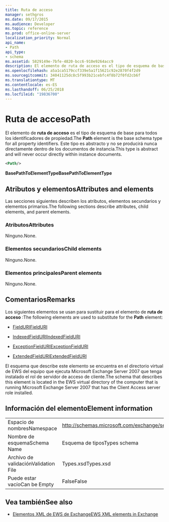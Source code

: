 ```yaml
---
title: Ruta de acceso
manager: sethgros
ms.date: 09/17/2015
ms.audience: Developer
ms.topic: reference
ms.prod: office-online-server
localization_priority: Normal
api_name:
- Path
api_type:
- schema
ms.assetid: 5829149e-7bfe-4820-bcc6-910e9264acc9
description: El elemento de ruta de acceso es el tipo de esquema de base para todos los identificadores de propiedad. Este tipo es abstracto y no se producirá nunca directamente dentro de los documentos de instancia.
ms.openlocfilehash: a5a1ca5179ccf339e5a1f15621c92e2870f4f2d9
ms.sourcegitcommit: 34041125dc8c5f993b21cebfc4f8b72f0fd2cb6f
ms.translationtype: MT
ms.contentlocale: es-ES
ms.lasthandoff: 06/25/2018
ms.locfileid: "19836700"
---
```

# <a name="path"></a><span data-ttu-id="ebff4-104">Ruta de acceso</span><span class="sxs-lookup"><span data-stu-id="ebff4-104">Path</span></span>

<span data-ttu-id="ebff4-105">El elemento de **ruta de acceso** es el tipo de esquema de base para todos los identificadores de propiedad.</span><span class="sxs-lookup"><span data-stu-id="ebff4-105">The **Path** element is the base schema type for all property identifiers.</span></span> <span data-ttu-id="ebff4-106">Este tipo es abstracto y no se producirá nunca directamente dentro de los documentos de instancia.</span><span class="sxs-lookup"><span data-stu-id="ebff4-106">This type is abstract and will never occur directly within instance documents.</span></span> 
  
```xml
<Path/>
```

 <span data-ttu-id="ebff4-107">**BasePathToElementType**</span><span class="sxs-lookup"><span data-stu-id="ebff4-107">**BasePathToElementType**</span></span>
## <a name="attributes-and-elements"></a><span data-ttu-id="ebff4-108">Atributos y elementos</span><span class="sxs-lookup"><span data-stu-id="ebff4-108">Attributes and elements</span></span>

<span data-ttu-id="ebff4-109">Las secciones siguientes describen los atributos, elementos secundarios y elementos primarios.</span><span class="sxs-lookup"><span data-stu-id="ebff4-109">The following sections describe attributes, child elements, and parent elements.</span></span>
  
### <a name="attributes"></a><span data-ttu-id="ebff4-110">Atributos</span><span class="sxs-lookup"><span data-stu-id="ebff4-110">Attributes</span></span>

<span data-ttu-id="ebff4-111">Ninguno.</span><span class="sxs-lookup"><span data-stu-id="ebff4-111">None.</span></span>
  
### <a name="child-elements"></a><span data-ttu-id="ebff4-112">Elementos secundarios</span><span class="sxs-lookup"><span data-stu-id="ebff4-112">Child elements</span></span>

<span data-ttu-id="ebff4-113">Ninguno.</span><span class="sxs-lookup"><span data-stu-id="ebff4-113">None.</span></span>
  
### <a name="parent-elements"></a><span data-ttu-id="ebff4-114">Elementos principales</span><span class="sxs-lookup"><span data-stu-id="ebff4-114">Parent elements</span></span>

<span data-ttu-id="ebff4-115">Ninguno.</span><span class="sxs-lookup"><span data-stu-id="ebff4-115">None.</span></span>
  
## <a name="remarks"></a><span data-ttu-id="ebff4-116">Comentarios</span><span class="sxs-lookup"><span data-stu-id="ebff4-116">Remarks</span></span>

<span data-ttu-id="ebff4-117">Los siguientes elementos se usan para sustituir para el elemento de **ruta de acceso** :</span><span class="sxs-lookup"><span data-stu-id="ebff4-117">The following elements are used to substitute for the **Path** element:</span></span> 
  
- [<span data-ttu-id="ebff4-118">FieldURI</span><span class="sxs-lookup"><span data-stu-id="ebff4-118">FieldURI</span></span>](fielduri.md)
    
- [<span data-ttu-id="ebff4-119">IndexedFieldURI</span><span class="sxs-lookup"><span data-stu-id="ebff4-119">IndexedFieldURI</span></span>](indexedfielduri.md)
    
- [<span data-ttu-id="ebff4-120">ExceptionFieldURI</span><span class="sxs-lookup"><span data-stu-id="ebff4-120">ExceptionFieldURI</span></span>](exceptionfielduri.md)
    
- [<span data-ttu-id="ebff4-121">ExtendedFieldURI</span><span class="sxs-lookup"><span data-stu-id="ebff4-121">ExtendedFieldURI</span></span>](extendedfielduri.md)
    
<span data-ttu-id="ebff4-122">El esquema que describe este elemento se encuentra en el directorio virtual de EWS del equipo que ejecuta Microsoft Exchange Server 2007 que tenga instalado el rol de servidor de acceso de cliente.</span><span class="sxs-lookup"><span data-stu-id="ebff4-122">The schema that describes this element is located in the EWS virtual directory of the computer that is running Microsoft Exchange Server 2007 that has the Client Access server role installed.</span></span>
  
## <a name="element-information"></a><span data-ttu-id="ebff4-123">Información del elemento</span><span class="sxs-lookup"><span data-stu-id="ebff4-123">Element information</span></span>

|||
|:-----|:-----|
|<span data-ttu-id="ebff4-124">Espacio de nombres</span><span class="sxs-lookup"><span data-stu-id="ebff4-124">Namespace</span></span>  <br/> |http://schemas.microsoft.com/exchange/services/2006/types  <br/> |
|<span data-ttu-id="ebff4-125">Nombre de esquema</span><span class="sxs-lookup"><span data-stu-id="ebff4-125">Schema Name</span></span>  <br/> |<span data-ttu-id="ebff4-126">Esquema de tipos</span><span class="sxs-lookup"><span data-stu-id="ebff4-126">Types schema</span></span>  <br/> |
|<span data-ttu-id="ebff4-127">Archivo de validación</span><span class="sxs-lookup"><span data-stu-id="ebff4-127">Validation File</span></span>  <br/> |<span data-ttu-id="ebff4-128">Types.xsd</span><span class="sxs-lookup"><span data-stu-id="ebff4-128">Types.xsd</span></span>  <br/> |
|<span data-ttu-id="ebff4-129">Puede estar vacío</span><span class="sxs-lookup"><span data-stu-id="ebff4-129">Can be Empty</span></span>  <br/> |<span data-ttu-id="ebff4-130">False</span><span class="sxs-lookup"><span data-stu-id="ebff4-130">False</span></span>  <br/> |
   
## <a name="see-also"></a><span data-ttu-id="ebff4-131">Vea también</span><span class="sxs-lookup"><span data-stu-id="ebff4-131">See also</span></span>



- [<span data-ttu-id="ebff4-132">Elementos XML de EWS de Exchange</span><span class="sxs-lookup"><span data-stu-id="ebff4-132">EWS XML elements in Exchange</span></span>](ews-xml-elements-in-exchange.md)

